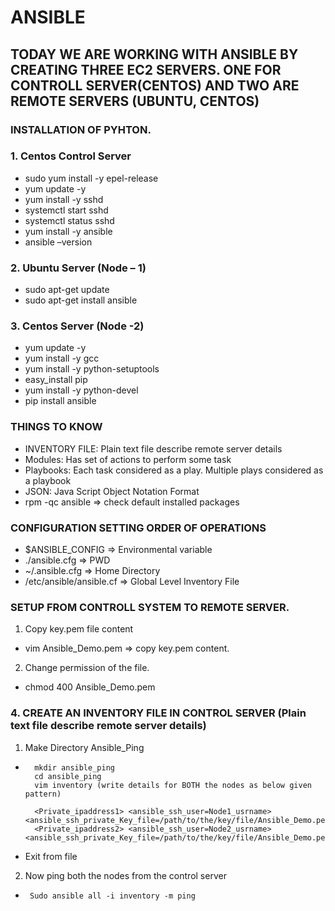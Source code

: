 # ANSIBLE
## TODAY WE ARE WORKING WITH ANSIBLE BY CREATING THREE EC2 SERVERS. ONE FOR CONTROLL SERVER(CENTOS) AND TWO ARE REMOTE SERVERS (UBUNTU, CENTOS)
### INSTALLATION OF PYHTON.
### 1.	Centos Control Server
-	sudo yum install -y epel-release 
-	yum update -y
- yum install -y sshd
- systemctl start sshd
-	systemctl status sshd
-	yum install -y ansible
-	ansible –version

### 2.	Ubuntu Server (Node – 1)
-	sudo apt-get update
-	sudo apt-get  install ansible

### 3.	Centos Server (Node -2)
-	yum update -y
-	yum install -y gcc
-	yum install -y python-setuptools
-	easy_install pip
-	yum install -y python-devel
-	pip install ansible
### THINGS TO KNOW
*	INVENTORY FILE: Plain text file describe remote server details
*	Modules: Has set of actions to perform some task
*	Playbooks: Each task considered as a play. Multiple plays considered as a playbook
*	JSON: Java Script Object Notation Format 
*	rpm -qc ansible => check default installed packages
### CONFIGURATION SETTING ORDER OF OPERATIONS
*	$ANSIBLE_CONFIG => Environmental variable
*	./ansible.cfg => PWD
*	~/.ansible.cfg => Home Directory 
*	/etc/ansible/ansible.cf => Global Level Inventory File
### SETUP FROM CONTROLL SYSTEM TO REMOTE SERVER.
1.	Copy key.pem file content
-	vim Ansible_Demo.pem		=> copy key.pem content.
2.	Change permission of the file.
-	chmod 400 Ansible_Demo.pem 
### 4. CREATE AN INVENTORY FILE IN CONTROL SERVER (Plain text file describe remote server details)
1. Make Directory Ansible_Ping
*       mkdir ansible_ping
        cd ansible_ping
        vim inventory (write details for BOTH the nodes as below given pattern)
        
        <Private_ipaddress1> <ansible_ssh_user=Node1_usrname> <ansible_ssh_private_Key_file=/path/to/the/key/file/Ansible_Demo.pem>
        <Private_ipaddress2> <ansible_ssh_user=Node2_usrname> <ansible_ssh_private_Key_file=/path/to/the/key/file/Ansible_Demo.pem> 
-	Exit from file
2.	Now ping both the nodes from the control server
*      Sudo ansible all -i inventory -m ping 
